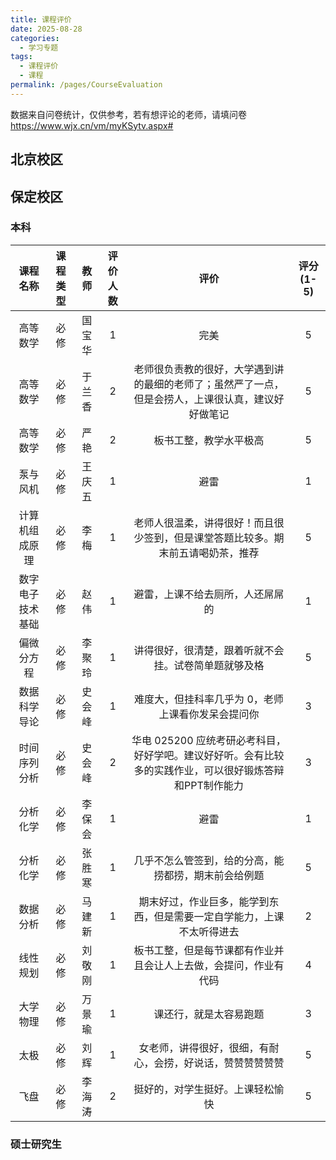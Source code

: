 ```yaml
---
title: 课程评价
date: 2025-08-28
categories:
  - 学习专题
tags:
  - 课程评价
  - 课程
permalink: /pages/CourseEvaluation
---
```


数据来自问卷统计，仅供参考，若有想评论的老师，请填问卷<https://www.wjx.cn/vm/myKSytv.aspx#>

## 北京校区

## 保定校区
### 本科

| 课程名称 | 课程类型 | 教师  | 评价人数  | 评价 | 评分(1-5) |
| :------: | :------: | :---: | :---: | :---: | :---: |
| 高等数学 | 必修 | 国宝华 | 1 | 完美 | 5 |
| 高等数学 | 必修 | 于兰香 | 2 | 老师很负责教的很好，大学遇到讲的最细的老师了；虽然严了一点，但是会捞人，上课很认真，建议好好做笔记 | 5 |
| 高等数学 | 必修 | 严艳 | 2 | 板书工整，教学水平极高 | 5 |
| 泵与风机 | 必修 | 王庆五 | 1 | 避雷 | 1 |
| 计算机组成原理 | 必修 | 李梅 | 1 | 老师人很温柔，讲得很好！而且很少签到，但是课堂答题比较多。期末前五请喝奶茶，推荐 | 5 |
| 数字电子技术基础 | 必修 | 赵伟 | 1 | 避雷，上课不给去厕所，人还屌屌的 | 1 |
| 偏微分方程 | 必修 | 李聚玲 | 1 | 讲得很好，很清楚，跟着听就不会挂。试卷简单题就够及格 | 5 |
| 数据科学导论 | 必修 | 史会峰 | 1 | 难度大，但挂科率几乎为 0，老师上课看你发呆会提问你 | 3 |
| 时间序列分析 | 必修 | 史会峰 | 2 | 华电 025200 应统考研必考科目，好好学吧。建议好好听。会有比较多的实践作业，可以很好锻炼答辩和PPT制作能力 | 3 |
| 分析化学 | 必修 | 李保会 | 1 | 避雷 | 1 |
| 分析化学 | 必修 | 张胜寒 | 1 | 几乎不怎么管签到，给的分高，能捞都捞，期末前会给例题 | 5 |
| 数据分析 | 必修 | 马建新 | 1 | 期末好过，作业巨多，能学到东西，但是需要一定自学能力，上课不太听得进去 | 2 |
| 线性规划 | 必修 | 刘敬刚 | 1 | 板书工整，但是每节课都有作业并且会让人上去做，会提问，作业有代码 | 4 |
| 大学物理 | 必修 | 万景瑜 | 1 | 课还行，就是太容易跑题 | 3 |
| 太极 | 必修 | 刘辉 | 1 | 女老师，讲得很好，很细，有耐心，会捞，好说话，赞赞赞赞赞赞 | 5 |
| 飞盘 | 必修 | 李海涛 | 2 | 挺好的，对学生挺好。上课轻松愉快 | 5 |


### 硕士研究生

